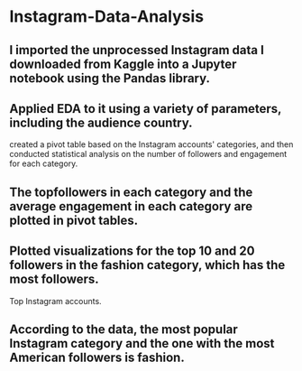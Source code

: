# Instagram-Data-Analysis
## I imported the unprocessed Instagram data I downloaded from Kaggle into a Jupyter notebook using the Pandas library.
## Applied EDA to it using a variety of parameters, including the audience country.
created a pivot table based on the Instagram accounts' categories, and then conducted statistical analysis on the number of followers and engagement for each category.

## The topfollowers in each category and the average engagement in each category are plotted in pivot tables.
## Plotted visualizations for the top 10 and 20 followers in the fashion category, which has the most followers.
Top Instagram accounts.
## According to the data, the most popular Instagram category and the one with the most American followers is fashion.
